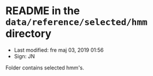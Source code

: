 # README in the `data/reference/selected/hmm` directory

- Last modified: fre maj 03, 2019  01:56
- Sign: JN

Folder contains selected hmm's.
